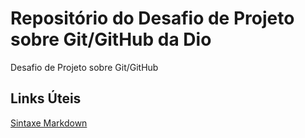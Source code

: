 #  Repositório  do Desafio de Projeto  sobre Git/GitHub da Dio 
Desafio de  Projeto  sobre Git/GitHub

##  Links Úteis 
[Sintaxe  Markdown](https://www.markdownguide.org/basic-syntax/)
